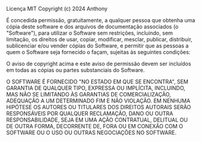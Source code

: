 Licença MIT
Copyright (c) 2024 Anthony

É concedida permissão, gratuitamente, a qualquer pessoa que obtenha uma cópia deste software e dos arquivos de documentação associados (o "Software"), para utilizar o Software sem restrições, incluindo, sem limitação, os direitos de usar, copiar, modificar, mesclar, publicar, distribuir, sublicenciar e/ou vender cópias do Software, e permitir que as pessoas a quem o Software seja fornecido o façam, sujeitas às seguintes condições:

O aviso de copyright acima e este aviso de permissão devem ser incluídos em todas as cópias ou partes substanciais do Software.

O SOFTWARE É FORNECIDO "NO ESTADO EM QUE SE ENCONTRA", SEM GARANTIA DE QUALQUER TIPO, EXPRESSA OU IMPLÍCITA, INCLUINDO, MAS NÃO SE LIMITANDO ÀS GARANTIAS DE COMERCIALIZAÇÃO, ADEQUAÇÃO A UM DETERMINADO FIM E NÃO VIOLAÇÃO. EM NENHUMA HIPÓTESE OS AUTORES OU TITULARES DOS DIREITOS AUTORAIS SERÃO RESPONSÁVEIS POR QUALQUER RECLAMAÇÃO, DANO OU OUTRA RESPONSABILIDADE, SEJA EM UMA AÇÃO CONTRATUAL, DELITUAL OU DE OUTRA FORMA, DECORRENTE DE, FORA OU EM CONEXÃO COM O SOFTWARE OU O USO OU OUTRAS NEGOCIAÇÕES NO SOFTWARE.
